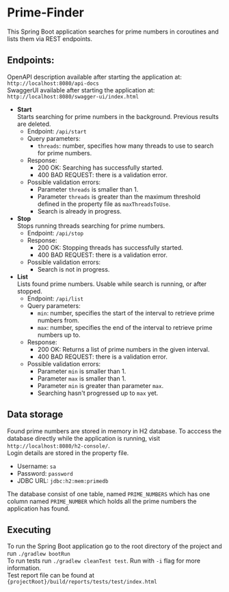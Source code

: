 # Prime-Finder

This Spring Boot application searches for prime numbers in coroutines and lists them via REST endpoints.

## Endpoints:
OpenAPI description available after starting the application at: `http://localhost:8080/api-docs`<br/>
SwaggerUI available after starting the application at: `http://localhost:8080/swagger-ui/index.html`
- **Start** <br/>
Starts searching for prime numbers in the background. Previous results are deleted.<br/>
    - Endpoint: `/api/start`
    - Query parameters:
        - `threads`: number, specifies how many threads to use to search for prime numbers.
    - Response:
        - 200 OK: Searching has successfully started.
        - 400 BAD REQUEST: there is a validation error.
    - Possible validation errors:
        - Parameter `threads` is smaller than 1.
        - Parameter `threads` is greater than the maximum threshold defined in the property file as `maxThreadsToUse`.
        - Search is already in progress.
- **Stop** <br/>
Stops running threads searching for prime numbers.<br/>
    - Endpoint: `/api/stop`
    - Response:
        - 200 OK: Stopping threads has successfully started.
        - 400 BAD REQUEST: there is a validation error.
    - Possible validation errors:
        - Search is not in progress.
- **List** <br/>
Lists found prime numbers. Usable while search is running, or after stopped.<br/>
    - Endpoint: `/api/list`
    - Query parameters:
        - `min`: number, specifies the start of the interval to retrieve prime numbers from.
        - `max`: number, specifies the end of the interval to retrieve prime numbers up to.
    - Response:
        - 200 OK: Returns a list of prime numbers in the given interval.
        - 400 BAD REQUEST: there is a validation error.
    - Possible validation errors:
        - Parameter `min` is smaller than 1.
        - Parameter `max` is smaller than 1.
        - Parameter `min` is greater than parameter `max`.
        - Searching hasn't progressed up to `max` yet.

## Data storage
Found prime numbers are stored in memory in H2 database. To acccess the database directly while the application is running, visit `http://localhost:8080/h2-console/`. <br/> 
Login details are stored in the property file.
- Username: `sa`
- Password: `password`
- JDBC URL: `jdbc:h2:mem:primedb`

The database consist of one table, named `PRIME_NUMBERS` which has one column named `PRIME_NUMBER` which holds all the prime numbers the application has found.

## Executing
To run the Spring Boot application go to the root directory of the project and run `./gradlew bootRun`<br/>
To run tests run `./gradlew cleanTest test`. Run with `-i` flag for more information.<br/>
Test report file can be found at `{projectRoot}/build/reports/tests/test/index.html`


